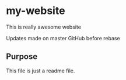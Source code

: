 # my-website

This is really awesome website

Updates made on master GitHub before rebase

## Purpose

This file is just a readme file.
